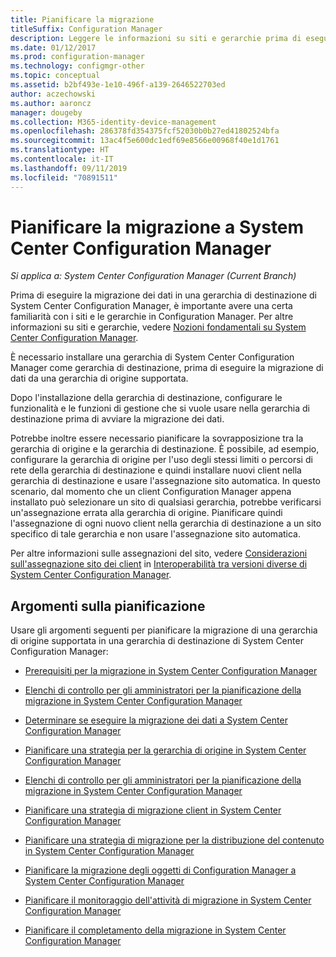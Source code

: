 ```yaml
---
title: Pianificare la migrazione
titleSuffix: Configuration Manager
description: Leggere le informazioni su siti e gerarchie prima di eseguire la migrazione di dati nella gerarchia di destinazione di System Center Configuration Manager.
ms.date: 01/12/2017
ms.prod: configuration-manager
ms.technology: configmgr-other
ms.topic: conceptual
ms.assetid: b2bf493e-1e10-496f-a139-2646522703ed
author: aczechowski
ms.author: aaroncz
manager: dougeby
ms.collection: M365-identity-device-management
ms.openlocfilehash: 286378fd354375fcf52030b0b27ed41802524bfa
ms.sourcegitcommit: 13ac4f5e600dc1edf69e8566e00968f40e1d1761
ms.translationtype: HT
ms.contentlocale: it-IT
ms.lasthandoff: 09/11/2019
ms.locfileid: "70891511"
---
```

# <a name="plan-for-migration-to-system-center-configuration-manager"></a>Pianificare la migrazione a System Center Configuration Manager

*Si applica a: System Center Configuration Manager (Current Branch)*

Prima di eseguire la migrazione dei dati in una gerarchia di destinazione di System Center Configuration Manager, è importante avere una certa familiarità con i siti e le gerarchie in Configuration Manager. Per altre informazioni su siti e gerarchie, vedere [Nozioni fondamentali su System Center Configuration Manager](../../core/understand/fundamentals.md).  

 È necessario installare una gerarchia di System Center Configuration Manager come gerarchia di destinazione, prima di eseguire la migrazione di dati da una gerarchia di origine supportata.  

 Dopo l'installazione della gerarchia di destinazione, configurare le funzionalità e le funzioni di gestione che si vuole usare nella gerarchia di destinazione prima di avviare la migrazione dei dati.  

 Potrebbe inoltre essere necessario pianificare la sovrapposizione tra la gerarchia di origine e la gerarchia di destinazione. È possibile, ad esempio, configurare la gerarchia di origine per l'uso degli stessi limiti o percorsi di rete della gerarchia di destinazione e quindi installare nuovi client nella gerarchia di destinazione e usare l'assegnazione sito automatica. In questo scenario, dal momento che un client Configuration Manager appena installato può selezionare un sito di qualsiasi gerarchia, potrebbe verificarsi un'assegnazione errata alla gerarchia di origine. Pianificare quindi l'assegnazione di ogni nuovo client nella gerarchia di destinazione a un sito specifico di tale gerarchia e non usare l'assegnazione sito automatica.  

 Per altre informazioni sulle assegnazioni del sito, vedere [Considerazioni sull'assegnazione sito dei client](../../core/plan-design/hierarchy/interoperability-between-different-versions.md#BKMK_SupConfigSiteAssignment) in [Interoperabilità tra versioni diverse di System Center Configuration Manager](../../core/plan-design/hierarchy/interoperability-between-different-versions.md).  

## <a name="plan-topics"></a>Argomenti sulla pianificazione  
 Usare gli argomenti seguenti per pianificare la migrazione di una gerarchia di origine supportata in una gerarchia di destinazione di System Center Configuration Manager:

-   [Prerequisiti per la migrazione in System Center Configuration Manager](../../core/migration/prerequisites-for-migration.md)  

-   [Elenchi di controllo per gli amministratori per la pianificazione della migrazione in System Center Configuration Manager](../../core/migration/administrator-checklists-for-migration-planning.md)  

-   [Determinare se eseguire la migrazione dei dati a System Center Configuration Manager](../../core/migration/determine-whether-to-migrate-data.md)  

-   [Pianificare una strategia per la gerarchia di origine in System Center Configuration Manager](../../core/migration/planning-a-source-hierarchy-strategy.md)  

-   [Elenchi di controllo per gli amministratori per la pianificazione della migrazione in System Center Configuration Manager](../../core/migration/administrator-checklists-for-migration-planning.md)  

-   [Pianificare una strategia di migrazione client in System Center Configuration Manager](../../core/migration/planning-a-client-migration-strategy.md)  

-   [Pianificare una strategia di migrazione per la distribuzione del contenuto in System Center Configuration Manager](../../core/migration/planning-a-content-deployment-migration-strategy.md)  

-   [Pianificare la migrazione degli oggetti di Configuration Manager a System Center Configuration Manager](../../core/migration/planning-for-the-migration-of-objects.md)  

-   [Pianificare il monitoraggio dell'attività di migrazione in System Center Configuration Manager](../../core/migration/planning-to-monitor-migration-activity.md)  

-   [Pianificare il completamento della migrazione in System Center Configuration Manager](../../core/migration/planning-to-complete-migration.md)  
